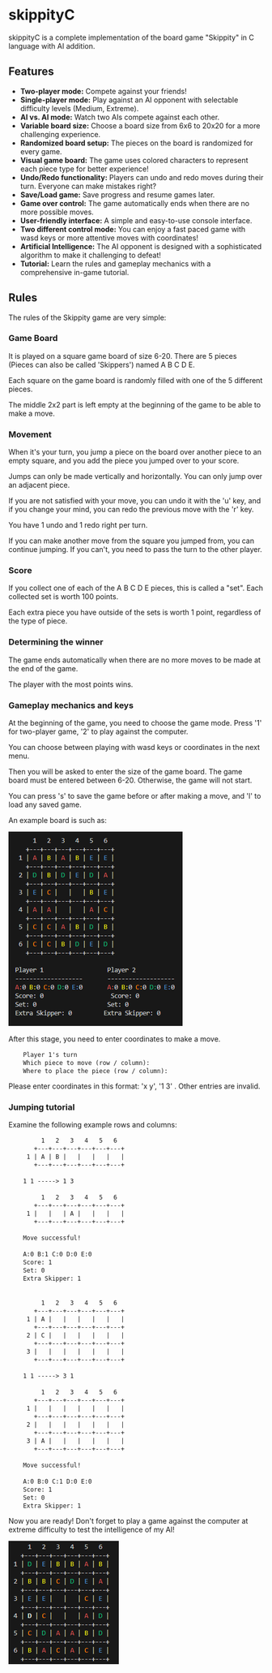 
# skippityC

skippityC is a complete implementation of the board game "Skippity" in C language with AI addition.




## Features
- **Two-player mode:** Compete against your friends!
- **Single-player mode:** Play against an AI opponent with selectable difficulty levels (Medium, Extreme).
- **AI vs. AI mode:** Watch two AIs compete against each other.
- **Variable board size:** Choose a board size from 6x6 to 20x20 for a more challenging experience.
- **Randomized board setup:** The pieces on the board is randomized for every game.
- **Visual game board:** The game uses colored characters to represent each piece type for better experience!
- **Undo/Redo functionality:** Players can undo and redo moves during their turn. Everyone can make mistakes right?
- **Save/Load game:** Save progress and resume games later.
- **Game over control:** The game automatically ends when there are no more possible moves.
- **User-friendly interface:** A simple and easy-to-use console interface.
- **Two different control mode:** You can enjoy a fast paced game with wasd keys or more attentive moves with coordinates!
- **Artificial Intelligence:** The AI opponent is designed with a sophisticated algorithm to make it challenging to defeat!
- **Tutorial:** Learn the rules and gameplay mechanics with a comprehensive in-game tutorial.

  
## Rules

The rules of the Skippity game are very simple:

### Game Board

It is played on a square game board of size 6-20. There are 5 pieces (Pieces can also be called 'Skippers') named A B C D E.

Each square on the game board is randomly filled with one of the 5 different pieces.

The middle 2x2 part is left empty at the beginning of the game to be able to make a move.

### Movement

When it's your turn, you jump a piece on the board over another piece to an empty square, and you add the piece you jumped over to your score.

Jumps can only be made vertically and horizontally. You can only jump over an adjacent piece.

If you are not satisfied with your move, you can undo it with the 'u' key, and if you change your mind, you can redo the previous move with the 'r' key.

You have 1 undo and 1 redo right per turn.

If you can make another move from the square you jumped from, you can continue jumping. If you can't, you need to pass the turn to the other player.

### Score 

If you collect one of each of the A B C D E pieces, this is called a \"set\". Each collected set is worth 100 points.

Each extra piece you have outside of the sets is worth 1 point, regardless of the type of piece.

### Determining the winner

The game ends automatically when there are no more moves to be made at the end of the game.

The player with the most points wins.

### Gameplay mechanics and keys

At the beginning of the game, you need to choose the game mode. Press '1' for two-player game, '2' to play against the computer.

You can choose between playing with wasd keys or coordinates in the next menu.

Then you will be asked to enter the size of the game board. The game board must be entered between 6-20. Otherwise, the game will not start.

You can press 's' to save the game before or after making a move, and 'l' to load any saved game.

An example board is such as:

![board](https://raw.githubusercontent.com/mertgulerx/skippityC/main/screenshots/336614726-97f3a871-b40b-4a3b-9b3e-f17772e8ceef.png)


After this stage, you need to enter coordinates to make a move.

        Player 1's turn
        Which piece to move (row / column):
        Where to place the piece (row / column):

Please enter coordinates in this format: 'x y', '1 3' . Other entries are invalid.

### Jumping tutorial

Examine the following example rows and columns:

             1   2   3   4   5   6  
           +---+---+---+---+---+---+
         1 | A | B |   |   |   |   |
           +---+---+---+---+---+---+

        1 1 -----> 1 3

             1   2   3   4   5   6  
           +---+---+---+---+---+---+
         1 |   |   | A |   |   |   |
           +---+---+---+---+---+---+
        
        Move successful!
        
        A:0 B:1 C:0 D:0 E:0
        Score: 1
        Set: 0
        Extra Skipper: 1
        
        
             1   2   3   4   5   6  
           +---+---+---+---+---+---+
         1 | A |   |   |   |   |   |
           +---+---+---+---+---+---+
         2 | C |   |   |   |   |   |
           +---+---+---+---+---+---+
         3 |   |   |   |   |   |   |
           +---+---+---+---+---+---+
        
        1 1 -----> 3 1
        
             1   2   3   4   5   6  
           +---+---+---+---+---+---+
         1 |   |   |   |   |   |   |
           +---+---+---+---+---+---+
         2 |   |   |   |   |   |   |
           +---+---+---+---+---+---+
         3 | A |   |   |   |   |   |
           +---+---+---+---+---+---+
        
        Move successful!
        
        A:0 B:0 C:1 D:0 E:0
        Score: 1
        Set: 0
        Extra Skipper: 1

Now you are ready! Don't forget to play a game against the computer at extreme difficulty to test the intelligence of my AI!


![Gif](https://raw.githubusercontent.com/mertgulerx/skippityC/main/screenshots/ezgif-1-e508be8d76.gif)